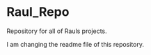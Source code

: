# Raul_Repo
Repository for all of Rauls projects.

I am changing the readme file of this repository.
